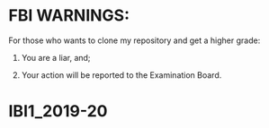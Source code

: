 # FBI WARNINGS:

For those who wants to clone my repository and get a higher grade:

1. You are a liar, and;

2. Your action will be reported to the Examination Board.


# IBI1_2019-20


